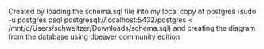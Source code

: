 Created by loading the schema.sql file into my local copy of postgres (sudo -u postgres psql postgresql://localhost:5432/postgres < /mnt/c/Users/schweitzer/Downloads/schema.sql) and creating the diagram from the database using dbeaver community edition.
